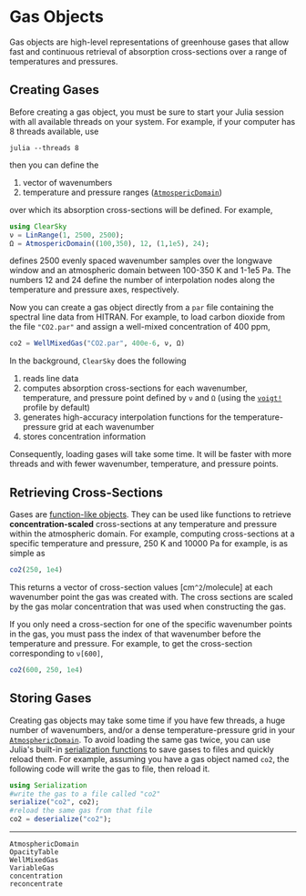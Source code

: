 # Gas Objects

Gas objects are high-level representations of greenhouse gases that allow fast and continuous retrieval of absorption cross-sections over a range of temperatures and pressures.

## Creating Gases

Before creating a gas object, you must be sure to start your Julia session with all available threads on your system. For example, if your computer has 8 threads available, use
```shell
julia --threads 8
```

then you can define the

1. vector of wavenumbers
2. temperature and pressure ranges ([`AtmospericDomain`](@ref))

over which its absorption cross-sections will be defined. For example,

```julia
using ClearSky
ν = LinRange(1, 2500, 2500);
Ω = AtmospericDomain((100,350), 12, (1,1e5), 24);
```

defines 2500 evenly spaced wavenumber samples over the longwave window and an atmospheric domain between 100-350 K and 1-1e5 Pa. The numbers 12 and 24 define the number of interpolation nodes along the temperature and pressure axes, respectively.

Now you can create a gas object directly from a `par` file containing the spectral line data from HITRAN. For example, to load carbon dioxide from the file `"CO2.par"` and assign a well-mixed concentration of 400 ppm,
```julia
co2 = WellMixedGas("CO2.par", 400e-6, ν, Ω)
```
In the background, `ClearSky` does the following
1. reads line data
2. computes absorption cross-sections for each wavenumber, temperature, and pressure point defined by `ν` and `Ω` (using the [`voigt!`](@ref) profile by default)
3. generates high-accuracy interpolation functions for the temperature-pressure grid at each wavenumber
4. stores concentration information

Consequently, loading gases will take some time. It will be faster with more threads and with fewer wavenumber, temperature, and pressure points.

## Retrieving Cross-Sections

Gases are [function-like objects](https://docs.julialang.org/en/v1/manual/methods/#Function-like-objects). They can be used like functions to retrieve **concentration-scaled** cross-sections at any temperature and pressure within the atmospheric domain. For example, computing cross-sections at a specific temperature and pressure, 250 K and 10000 Pa for example, is as simple as

```julia
co2(250, 1e4)
```

This returns a vector of cross-section values [cm``^2``/molecule] at each wavenumber point the gas was created with. The cross sections are scaled by the gas molar concentration that was used when constructing the gas.

If you only need a cross-section for one of the specific wavenumber points in the gas, you must pass the index of that wavenumber before the temperature and pressure. For example, to get the cross-section corresponding to `ν[600]`,

```julia
co2(600, 250, 1e4)
```

## Storing Gases

Creating gas objects may take some time if you have few threads, a huge number of wavenumbers, and/or a dense temperature-pressure grid in your [`AtmosphericDomain`](@ref). To avoid loading the same gas twice, you can use Julia's built-in [serialization functions](https://docs.julialang.org/en/v1/stdlib/Serialization/) to save gases to files and quickly reload them. For example, assuming you have a gas object named `co2`, the following code will write the gas to file, then reload it.
```julia
using Serialization
#write the gas to a file called "co2"
serialize("co2", co2);
#reload the same gas from that file
co2 = deserialize("co2");
```

-----

```@docs
AtmosphericDomain
OpacityTable
WellMixedGas
VariableGas
concentration
reconcentrate
```
